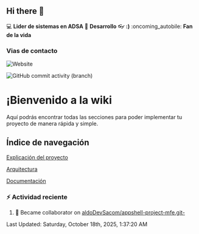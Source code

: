 ## Hi there 👋

:computer: **Lider de sistemas en ADSA**
:pencil: **Desarrollo**
:eyeglasses: **:)**
:oncoming_autobile: **Fan de la vida**

### Vias de contacto

![Website](https://img.shields.io/badge/pinbox.seccionamarilla.com-up-green?style=for-the-badge)

![GitHub commit activity (branch)](https://img.shields.io/github/commit-activity/m/juanduronadsa/juanduronadsa/main)

# ¡Bienvenido a la wiki

Aquí podrás encontrar todas las secciones para poder implementar tu proyecto de manera rápida y simple.

## Índice de navegación

[Explicación del proyecto](./Proyecto)

[Arquitectura](./Arquitectura)

[Documentación](./Documentación)


### :zap: Actividad reciente
<!--RECENT_ACTIVITY:start-->
1. 🤝 Became collaborator on [aldoDevSacom/appshell-project-mfe.git-](https://github.com/aldoDevSacom/appshell-project-mfe.git-)<br>
<!--RECENT_ACTIVITY:end-->

<!--RECENT_ACTIVITY:last_update--> 
Last Updated: Saturday, October 18th, 2025, 1:37:20 AM
<!--RECENT_ACTIVITY:last_update_end-->

